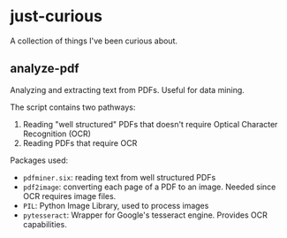 # just-curious

A collection of things I've been curious about.

## analyze-pdf

Analyzing and extracting text from PDFs. Useful for data mining.

The script contains two pathways:

1. Reading "well structured" PDFs that doesn't require Optical Character Recognition (OCR)
2. Reading PDFs that require OCR

Packages used:

-   `pdfminer.six`: reading text from well structured PDFs
-   `pdf2image`: converting each page of a PDF to an image. Needed since OCR requires image files.
-   `PIL`: Python Image Library, used to process images
-   `pytesseract`: Wrapper for Google's tesseract engine. Provides OCR capabilities.
